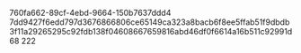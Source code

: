 760fa662-89cf-4ebd-9664-150b7637ddd4
7dd9427f6edd797d3676866806ce65149ca323a8bacb6f8ee5ffab51f9dbdb3f11a29265295c92fdb138f04608667659816abd46df0f6614a16b511c92991d68
222
